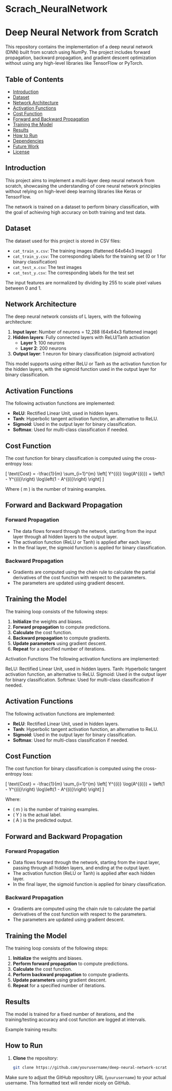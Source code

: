 # Scrach_NeuralNetwork
# Deep Neural Network from Scratch

This repository contains the implementation of a deep neural network (DNN) built from scratch using NumPy. The project includes forward propagation, backward propagation, and gradient descent optimization without using any high-level libraries like TensorFlow or PyTorch.

## Table of Contents

- [Introduction](#introduction)
- [Dataset](#dataset)
- [Network Architecture](#network-architecture)
- [Activation Functions](#activation-functions)
- [Cost Function](#cost-function)
- [Forward and Backward Propagation](#forward-and-backward-propagation)
- [Training the Model](#training-the-model)
- [Results](#results)
- [How to Run](#how-to-run)
- [Dependencies](#dependencies)
- [Future Work](#future-work)
- [License](#license)

## Introduction

This project aims to implement a multi-layer deep neural network from scratch, showcasing the understanding of core neural network principles without relying on high-level deep learning libraries like Keras or TensorFlow.

The network is trained on a dataset to perform binary classification, with the goal of achieving high accuracy on both training and test data.

## Dataset

The dataset used for this project is stored in CSV files:

- `cat_train_x.csv`: The training images (flattened 64x64x3 images)
- `cat_train_y.csv`: The corresponding labels for the training set (0 or 1 for binary classification)
- `cat_test_x.csv`: The test images
- `cat_test_y.csv`: The corresponding labels for the test set

The input features are normalized by dividing by 255 to scale pixel values between 0 and 1.

## Network Architecture

The deep neural network consists of L layers, with the following architecture:

1. **Input layer**: Number of neurons = 12,288 (64x64x3 flattened image)
2. **Hidden layers**: Fully connected layers with ReLU/Tanh activation
   - **Layer 1**: 100 neurons
   - **Layer 2**: 200 neurons
3. **Output layer**: 1 neuron for binary classification (sigmoid activation)

This model supports using either ReLU or Tanh as the activation function for the hidden layers, with the sigmoid function used in the output layer for binary classification.

## Activation Functions

The following activation functions are implemented:

- **ReLU**: Rectified Linear Unit, used in hidden layers.
- **Tanh**: Hyperbolic tangent activation function, an alternative to ReLU.
- **Sigmoid**: Used in the output layer for binary classification.
- **Softmax**: Used for multi-class classification if needed.

## Cost Function

The cost function for binary classification is computed using the cross-entropy loss:

\[
\text{Cost} = -\frac{1}{m} \sum_{i=1}^{m} \left[ Y^{(i)} \log(A^{(i)}) + \left(1 - Y^{(i)}\right) \log\left(1 - A^{(i)}\right) \right]
\]

Where \( m \) is the number of training examples.

## Forward and Backward Propagation

### Forward Propagation

- The data flows forward through the network, starting from the input layer through all hidden layers to the output layer.
- The activation function (ReLU or Tanh) is applied after each layer.
- In the final layer, the sigmoid function is applied for binary classification.

### Backward Propagation

- Gradients are computed using the chain rule to calculate the partial derivatives of the cost function with respect to the parameters.
- The parameters are updated using gradient descent.

## Training the Model

The training loop consists of the following steps:

1. **Initialize** the weights and biases.
2. **Forward propagation** to compute predictions.
3. **Calculate** the cost function.
4. **Backward propagation** to compute gradients.
5. **Update parameters** using gradient descent.
6. **Repeat** for a specified number of iterations.

Activation Functions
The following activation functions are implemented:

ReLU: Rectified Linear Unit, used in hidden layers.
Tanh: Hyperbolic tangent activation function, an alternative to ReLU.
Sigmoid: Used in the output layer for binary classification.
Softmax: Used for multi-class classification if needed.
## Activation Functions

The following activation functions are implemented:

- **ReLU**: Rectified Linear Unit, used in hidden layers.
- **Tanh**: Hyperbolic tangent activation function, an alternative to ReLU.
- **Sigmoid**: Used in the output layer for binary classification.
- **Softmax**: Used for multi-class classification if needed.

## Cost Function

The cost function for binary classification is computed using the cross-entropy loss:

\[
\text{Cost} = -\frac{1}{m} \sum_{i=1}^{m} \left[ Y^{(i)} \log(A^{(i)}) + \left(1 - Y^{(i)}\right) \log\left(1 - A^{(i)}\right) \right]
\]

Where:
- \( m \) is the number of training examples.
- \( Y \) is the actual label.
- \( A \) is the predicted output.

## Forward and Backward Propagation

### Forward Propagation

- Data flows forward through the network, starting from the input layer, passing through all hidden layers, and ending at the output layer.
- The activation function (ReLU or Tanh) is applied after each hidden layer.
- In the final layer, the sigmoid function is applied for binary classification.

### Backward Propagation

- Gradients are computed using the chain rule to calculate the partial derivatives of the cost function with respect to the parameters.
- The parameters are updated using gradient descent.

## Training the Model

The training loop consists of the following steps:

1. **Initialize** the weights and biases.
2. **Perform forward propagation** to compute predictions.
3. **Calculate** the cost function.
4. **Perform backward propagation** to compute gradients.
5. **Update parameters** using gradient descent.
6. **Repeat** for a specified number of iterations.

## Results

The model is trained for a fixed number of iterations, and the training/testing accuracy and cost function are logged at intervals.

Example training results:


## How to Run

1. **Clone** the repository:

   ```bash
   git clone https://github.com/yourusername/deep-neural-network-scratch.git


Make sure to adjust the GitHub repository URL (`yourusername`) to your actual username. This formatted text will render nicely on GitHub.



